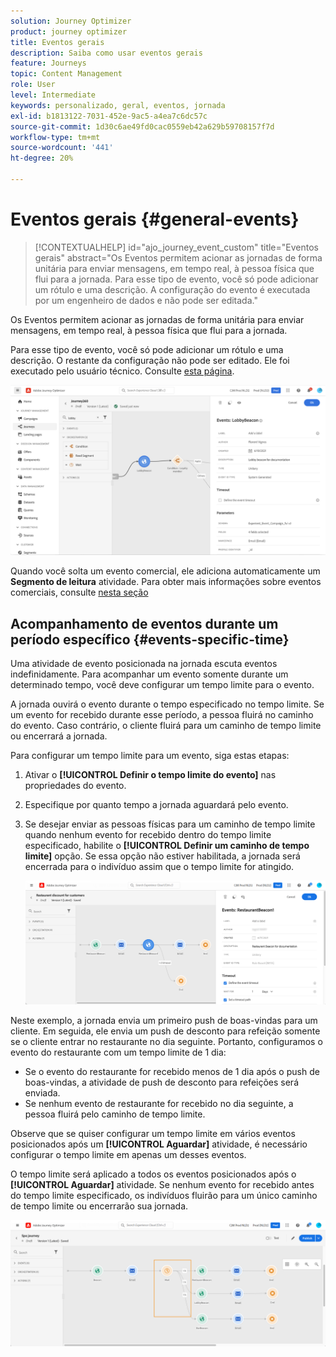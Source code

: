 ```yaml
---
solution: Journey Optimizer
product: journey optimizer
title: Eventos gerais
description: Saiba como usar eventos gerais
feature: Journeys
topic: Content Management
role: User
level: Intermediate
keywords: personalizado, geral, eventos, jornada
exl-id: b1813122-7031-452e-9ac5-a4ea7c6dc57c
source-git-commit: 1d30c6ae49fd0cac0559eb42a629b59708157f7d
workflow-type: tm+mt
source-wordcount: '441'
ht-degree: 20%

---
```


# Eventos gerais {#general-events}

>[!CONTEXTUALHELP]
>id="ajo_journey_event_custom"
>title="Eventos gerais"
>abstract="Os Eventos permitem acionar as jornadas de forma unitária para enviar mensagens, em tempo real, à pessoa física que flui para a jornada. Para esse tipo de evento, você só pode adicionar um rótulo e uma descrição. A configuração do evento é executada por um engenheiro de dados e não pode ser editada."

Os Eventos permitem acionar as jornadas de forma unitária para enviar mensagens, em tempo real, à pessoa física que flui para a jornada.

Para esse tipo de evento, você só pode adicionar um rótulo e uma descrição. O restante da configuração não pode ser editado. Ele foi executado pelo usuário técnico. Consulte [esta página](../event/about-events.md).

![](assets/general-events.png)

Quando você solta um evento comercial, ele adiciona automaticamente um **Segmento de leitura** atividade. Para obter mais informações sobre eventos comerciais, consulte [nesta seção](../event/about-events.md)

## Acompanhamento de eventos durante um período específico {#events-specific-time}

Uma atividade de evento posicionada na jornada escuta eventos indefinidamente. Para acompanhar um evento somente durante um determinado tempo, você deve configurar um tempo limite para o evento.

A jornada ouvirá o evento durante o tempo especificado no tempo limite. Se um evento for recebido durante esse período, a pessoa fluirá no caminho do evento. Caso contrário, o cliente fluirá para um caminho de tempo limite ou encerrará a jornada.

Para configurar um tempo limite para um evento, siga estas etapas:

1. Ativar o **[!UICONTROL Definir o tempo limite do evento]** nas propriedades do evento.

1. Especifique por quanto tempo a jornada aguardará pelo evento.

1. Se desejar enviar as pessoas físicas para um caminho de tempo limite quando nenhum evento for recebido dentro do tempo limite especificado, habilite o **[!UICONTROL Definir um caminho de tempo limite]** opção. Se essa opção não estiver habilitada, a jornada será encerrada para o indivíduo assim que o tempo limite for atingido.

   ![](assets/event-timeout.png)

Neste exemplo, a jornada envia um primeiro push de boas-vindas para um cliente. Em seguida, ele envia um push de desconto para refeição somente se o cliente entrar no restaurante no dia seguinte. Portanto, configuramos o evento do restaurante com um tempo limite de 1 dia:

* Se o evento do restaurante for recebido menos de 1 dia após o push de boas-vindas, a atividade de push de desconto para refeições será enviada.
* Se nenhum evento de restaurante for recebido no dia seguinte, a pessoa fluirá pelo caminho de tempo limite.

Observe que se quiser configurar um tempo limite em vários eventos posicionados após um **[!UICONTROL Aguardar]** atividade, é necessário configurar o tempo limite em apenas um desses eventos.

O tempo limite será aplicado a todos os eventos posicionados após o **[!UICONTROL Aguardar]** atividade. Se nenhum evento for recebido antes do tempo limite especificado, os indivíduos fluirão para um único caminho de tempo limite ou encerrarão sua jornada.

![](assets/event-timeout-group.png)
